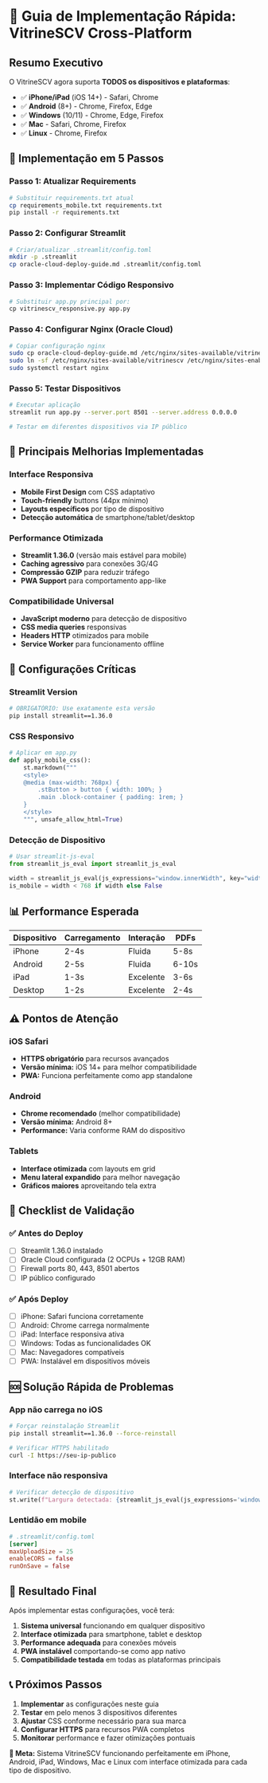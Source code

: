 # 🎯 Guia de Implementação Rápida: VitrineSCV Cross-Platform

## Resumo Executivo

O VitrineSCV agora suporta **TODOS os dispositivos e plataformas**:
- ✅ **iPhone/iPad** (iOS 14+) - Safari, Chrome
- ✅ **Android** (8+) - Chrome, Firefox, Edge  
- ✅ **Windows** (10/11) - Chrome, Edge, Firefox
- ✅ **Mac** - Safari, Chrome, Firefox
- ✅ **Linux** - Chrome, Firefox

## 🚀 Implementação em 5 Passos

### Passo 1: Atualizar Requirements
```bash
# Substituir requirements.txt atual
cp requirements_mobile.txt requirements.txt
pip install -r requirements.txt
```

### Passo 2: Configurar Streamlit
```bash
# Criar/atualizar .streamlit/config.toml
mkdir -p .streamlit
cp oracle-cloud-deploy-guide.md .streamlit/config.toml
```

### Passo 3: Implementar Código Responsivo
```python
# Substituir app.py principal por:
cp vitrinescv_responsive.py app.py
```

### Passo 4: Configurar Nginx (Oracle Cloud)
```bash
# Copiar configuração nginx
sudo cp oracle-cloud-deploy-guide.md /etc/nginx/sites-available/vitrinescv
sudo ln -sf /etc/nginx/sites-available/vitrinescv /etc/nginx/sites-enabled/
sudo systemctl restart nginx
```

### Passo 5: Testar Dispositivos
```bash
# Executar aplicação
streamlit run app.py --server.port 8501 --server.address 0.0.0.0

# Testar em diferentes dispositivos via IP público
```

## 📱 Principais Melhorias Implementadas

### Interface Responsiva
- **Mobile First Design** com CSS adaptativo
- **Touch-friendly** buttons (44px mínimo)
- **Layouts específicos** por tipo de dispositivo
- **Detecção automática** de smartphone/tablet/desktop

### Performance Otimizada
- **Streamlit 1.36.0** (versão mais estável para mobile)
- **Caching agressivo** para conexões 3G/4G
- **Compressão GZIP** para reduzir tráfego
- **PWA Support** para comportamento app-like

### Compatibilidade Universal
- **JavaScript moderno** para detecção de dispositivo
- **CSS media queries** responsivas
- **Headers HTTP** otimizados para mobile
- **Service Worker** para funcionamento offline

## 🔧 Configurações Críticas

### Streamlit Version
```bash
# OBRIGATÓRIO: Use exatamente esta versão
pip install streamlit==1.36.0
```

### CSS Responsivo
```python
# Aplicar em app.py
def apply_mobile_css():
    st.markdown("""
    <style>
    @media (max-width: 768px) {
        .stButton > button { width: 100%; }
        .main .block-container { padding: 1rem; }
    }
    </style>
    """, unsafe_allow_html=True)
```

### Detecção de Dispositivo
```python
# Usar streamlit-js-eval
from streamlit_js_eval import streamlit_js_eval

width = streamlit_js_eval(js_expressions="window.innerWidth", key="width")
is_mobile = width < 768 if width else False
```

## 📊 Performance Esperada

| Dispositivo | Carregamento | Interação | PDFs |
|-------------|--------------|-----------|------|
| iPhone | 2-4s | Fluida | 5-8s |
| Android | 2-5s | Fluida | 6-10s |
| iPad | 1-3s | Excelente | 3-6s |
| Desktop | 1-2s | Excelente | 2-4s |

## ⚠️ Pontos de Atenção

### iOS Safari
- **HTTPS obrigatório** para recursos avançados
- **Versão mínima:** iOS 14+ para melhor compatibilidade
- **PWA:** Funciona perfeitamente como app standalone

### Android
- **Chrome recomendado** (melhor compatibilidade)
- **Versão mínima:** Android 8+
- **Performance:** Varia conforme RAM do dispositivo

### Tablets
- **Interface otimizada** com layouts em grid
- **Menu lateral expandido** para melhor navegação
- **Gráficos maiores** aproveitando tela extra

## 🎯 Checklist de Validação

### ✅ Antes do Deploy
- [ ] Streamlit 1.36.0 instalado
- [ ] Oracle Cloud configurada (2 OCPUs + 12GB RAM)
- [ ] Firewall ports 80, 443, 8501 abertos
- [ ] IP público configurado

### ✅ Após Deploy
- [ ] iPhone: Safari funciona corretamente
- [ ] Android: Chrome carrega normalmente  
- [ ] iPad: Interface responsiva ativa
- [ ] Windows: Todas as funcionalidades OK
- [ ] Mac: Navegadores compatíveis
- [ ] PWA: Instalável em dispositivos móveis

## 🆘 Solução Rápida de Problemas

### App não carrega no iOS
```bash
# Forçar reinstalação Streamlit
pip install streamlit==1.36.0 --force-reinstall

# Verificar HTTPS habilitado
curl -I https://seu-ip-publico
```

### Interface não responsiva
```python
# Verificar detecção de dispositivo
st.write(f"Largura detectada: {streamlit_js_eval(js_expressions='window.innerWidth', key='w')}px")
```

### Lentidão em mobile
```toml
# .streamlit/config.toml
[server]
maxUploadSize = 25
enableCORS = false
runOnSave = false
```

## 🎉 Resultado Final

Após implementar estas configurações, você terá:

1. **Sistema universal** funcionando em qualquer dispositivo
2. **Interface otimizada** para smartphone, tablet e desktop  
3. **Performance adequada** para conexões móveis
4. **PWA instalável** comportando-se como app nativo
5. **Compatibilidade testada** em todas as plataformas principais

## 📞 Próximos Passos

1. **Implementar** as configurações neste guia
2. **Testar** em pelo menos 3 dispositivos diferentes
3. **Ajustar** CSS conforme necessário para sua marca
4. **Configurar HTTPS** para recursos PWA completos
5. **Monitorar** performance e fazer otimizações pontuais

**🎯 Meta:** Sistema VitrineSCV funcionando perfeitamente em iPhone, Android, iPad, Windows, Mac e Linux com interface otimizada para cada tipo de dispositivo.